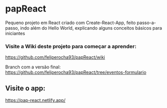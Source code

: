 # papReact

Pequeno projeto em React criado com Create-React-App, feito passo-a-passo, indo além do Hello World, explicando alguns conceitos básicos para iniciantes

### Visite a Wiki deste projeto para começar a aprender:
https://github.com/feliperocha93/papReact/wiki

Branch com a versão final:  
https://github.com/feliperocha93/papReact/tree/eventos-formulario

## Visite o app:
https://pap-react.netlify.app/

